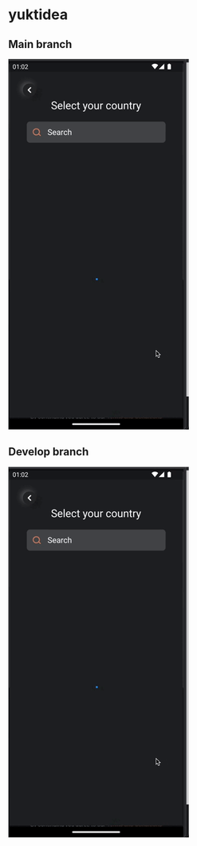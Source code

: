 # yuktidea

## Main branch 

![The example app running in Android](https://raw.githubusercontent.com/Jaiminrana/yuktidea/main/preview/yuktidea.gif)

## Develop branch

![The example app running in Android](https://raw.githubusercontent.com/Jaiminrana/yuktidea/develop/preview/yuktidea.gif)
